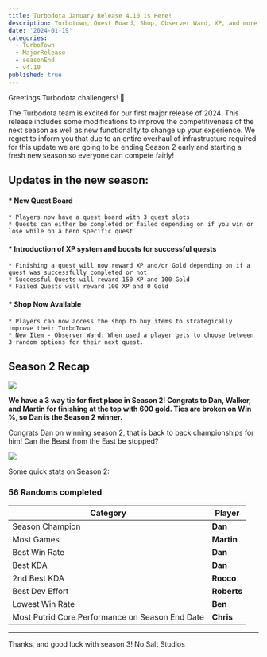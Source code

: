 ```yaml
---
title: Turbodota January Release 4.10 is Here!
description: Turbotown, Quest Board, Shop, Observer Ward, XP, and more now available.
date: '2024-01-19'
categories:
  - TurboTown
  - MajorRelease
  - seasonEnd
  - v4.10
published: true
---
```

<script context="module">
  import { base } from "$app/paths";
</script>
Greetings Turbodota challengers! 👋

The Turbodota team is excited for our first major release of 2024. This release includes some modifications to improve the competitiveness of the next season as well as new functionality to change up your experience. We regret to inform you that due to an entire overhaul of infrastructure required for this update we are going to be ending Season 2 early and starting a fresh new season so everyone can compete fairly!

## Updates in the new season:

#### * New Quest Board 
    * Players now have a quest board with 3 quest slots
    * Quests can either be completed or failed depending on if you win or lose while on a hero specific quest
#### * Introduction of XP system and boosts for successful quests
    * Finishing a quest will now reward XP and/or Gold depending on if a quest was successfully completed or not
    * Successful Quests will reward 150 XP and 100 Gold
    * Failed Quests will reward 100 XP and 0 Gold
#### * Shop Now Available
    * Players can now access the shop to buy items to strategically improve their TurboTown
    * New Item - Observer Ward: When used a player gets to choose between 3 random options for their next quest.

## Season 2 Recap
<img src="https://media.tenor.com/bdzTE4CeYakAAAAM/mother-of-god.gif">

**We have a 3 way tie for first place in Season 2! Congrats to Dan, Walker, and Martin for finishing at the top with 600 gold. Ties are broken on Win %, so Dan is the Season 2 winner.**

Congrats Dan on winning season 2, that is back to back championships for him! Can the Beast from the East be stopped?

<img src="{base}/season2leaderboard.png">

Some quick stats on Season 2:

### 56 Randoms completed

| Category | Player |
| -------- | ------ |
| Season Champion | **Dan** |
| Most Games | **Martin** |
| Best Win Rate | **Dan** |
| Best KDA | **Dan** |
| 2nd Best KDA | **Rocco** |
| Best Dev Effort | **Roberts** |
| Lowest Win Rate | **Ben** |
| Most Putrid Core Performance on Season End Date | **Chris** |

--- 

Thanks, and good luck with season 3!
No Salt Studios

